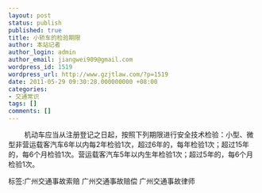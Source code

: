 ```yaml
---
layout: post
status: publish
published: true
title: 小轿车的检验期限
author: 本站记者
author_login: admin
author_email: jiangwei909@gmail.com
wordpress_id: 1519
wordpress_url: http://www.gzjtlaw.com/?p=1519
date: 2011-05-29 09:30:28.000000000 +08:00
categories:
- 交通常识
tags: []
comments: []
---
```

　　 机动车应当从注册登记之日起，按照下列期限进行安全技术检验：小型、微型非营运载客汽车6年以内每2年检验1次，超过6年的，每年检验1次；超过15年的，每6个月检验1次。营运载客汽车5年以内生年检验1次；超过5年的，每6个月检验1次。标签:广州交通事故索赔 广州交通事故赔偿 广州交通事故律师
